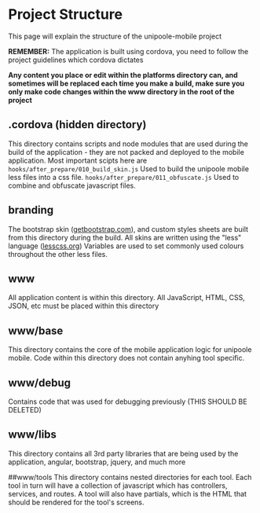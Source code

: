 # Project Structure
This page will explain the structure of the unipoole-mobile project

**REMEMBER:** The application is built using cordova, you need to follow the project guidelines which cordova dictates

**Any content you place or edit within the platforms directory can, and sometimes will be replaced each time you make a build, make sure you only make code changes within the www directory in the root of the project**
 
## .cordova (hidden directory)
This directory contains scripts and node modules that are used during the build of the application - they are not packed and deployed to the mobile application.
Most important scipts here are
`hooks/after_prepare/010_build_skin.js` Used to build the unipoole mobile less files into a css file.
`hooks/after_prepare/011_obfuscate.js` Used to combine and obfuscate javascript files.

## branding
The bootstrap skin ([getbootstrap.com](http://getbootstrap.com)), and custom styles sheets are built from this directory during the build. All skins are written using the "less" language ([lesscss.org](http://lesscss.org/))
Variables are used to set commonly used colours throughout the other less files. 

## www
All application content is within this directory. All JavaScript, HTML, CSS, JSON, etc must be placed within this directory

## www/base
 This directory contains the core of the mobile application logic for unipoole mobile. Code within this directory does not contain anyhing tool specific.

## www/debug
Contains code that was used for debugging previously (THIS SHOULD BE DELETED)

## www/libs
This directory contains all 3rd party libraries that are being used by the application, angular, bootstrap, jquery, and much more


##www/tools
This directory contains nested directories for each tool. Each tool in turn will have a collection of javascript which has controllers, services, and routes. A tool will also have partials, which is the HTML that should be rendered for the tool's screens.